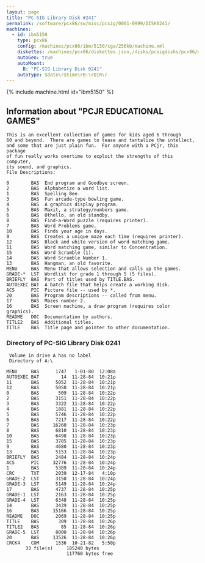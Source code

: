```yaml
---
layout: page
title: "PC-SIG Library Disk #241"
permalink: /software/pcx86/sw/misc/pcsig/0001-0999/DISK0241/
machines:
  - id: ibm5150
    type: pcx86
    config: /machines/pcx86/ibm/5150/cga/256kb/machine.xml
    diskettes: /machines/pcx86/diskettes.json,/disks/pcsigdisks/pcx86/diskettes.json
    autoGen: true
    autoMount:
      B: "PC-SIG Library Disk 0241"
    autoType: $date\r$time\rB:\rDIR\r
---
```


{% include machine.html id="ibm5150" %}

## Information about "PCJR EDUCATIONAL GAMES"

    This is an excellent collection of games for kids aged 6 through
    60 and beyond.  There are games to tease and tantalize the intellect,
    and some that are just plain fun.  For anyone with a PCjr, this package
    of fun really works overtime to exploit the strengths of this computer,
    its sound, and graphics.
    File Descriptions:
    
    0        BAS  End program and Goodbye screen.
    2        BAS  Alphabetize a word list.
    1        BAS  Spelling Bee.
    3        BAS  Fun arcade-type bowling game.
    4        BAS  A graphics display program.
    5        BAS  Maxit, a strategy/numbers game.
    6        BAS  Othello, an old standby.
    8        BAS  Find-a-Word puzzle (requires printer).
    7        BAS  Word Problems game.
    10       BAS  Finds your age in days.
    9        BAS  Creates a unique maze each time (requires printer).
    12       BAS  Black and white version of word matching game.
    11       BAS  Word matching game, similar to Concentration.
    15       BAS  Word Scramble (1).
    14       BAS  Word Scramble Number 1.
    13       BAS  Hangman, an old favorite.
    MENU     BAS  Menu that allows selection and calls up the games.
    GRADE-*  LST  Wordlist for grade 1 through 5 (5 files).
    BRIEFLY  BAS  Part of titles used by TITLE.BAS.
    AUTOEXEC BAT  A batch file that helps create a working disk.
    ACS      PIC  Picture file -- used by *.
    20       BAS  Program descriptions -- called from menu.
    17       BAS  Mazes number 2.
    16       BAS  Screen machine, a draw program (requires color graphics).
    README   DOC  Documentation by authors.
    TITLE2   BAS  Additional titles.
    TITLE    BAS  Title page and pointer to other documentation.

### Directory of PC-SIG Library Disk 0241

     Volume in drive A has no label
     Directory of A:\

    MENU     BAS      1747   1-01-80  12:08a
    AUTOEXEC BAT        14  11-28-84  10:21p
    11       BAS      5052  11-28-84  10:21p
    12       BAS      5050  11-28-84  10:21p
    0        BAS       509  11-28-84  10:22p
    2        BAS      3151  11-28-84  10:22p
    3        BAS      3322  11-28-84  10:22p
    4        BAS      1881  11-28-84  10:22p
    5        BAS      5746  11-28-84  10:22p
    6        BAS      7217  11-28-84  10:22p
    7        BAS     16260  11-28-84  10:23p
    8        BAS      6810  11-28-84  10:23p
    10       BAS      6498  11-28-84  10:23p
    15       BAS      3785  11-28-84  10:23p
    9        BAS      4680  11-28-84  10:23p
    13       BAS      5153  11-28-84  10:23p
    BRIEFLY  BAS      2484  11-28-84  10:24p
    ACS      PIC     32776  11-28-84  10:24p
    1        BAS      5389  11-28-84  10:24p
    CRC      TXT      2039  12-17-84   4:10p
    GRADE-2  LST      3150  11-28-84  10:24p
    GRADE-3  LST      5149  11-28-84  10:24p
    17       BAS      4737  11-28-84  10:25p
    GRADE-1  LST      2163  11-28-84  10:25p
    GRADE-4  LST      6348  11-28-84  10:25p
    14       BAS      3439  11-28-84  10:25p
    16       BAS     15166  11-28-84  10:25p
    README   DOC      2069  11-28-84  10:25p
    TITLE    BAS       309  11-28-84  10:26p
    TITLE2   BAS        85  11-28-84  10:26p
    GRADE-5  LST      8000  11-28-84  10:26p
    20       BAS     13526  11-28-84  10:26p
    CRCK4    COM      1536  10-21-82   5:50p
           33 file(s)     185240 bytes
                          117760 bytes free
